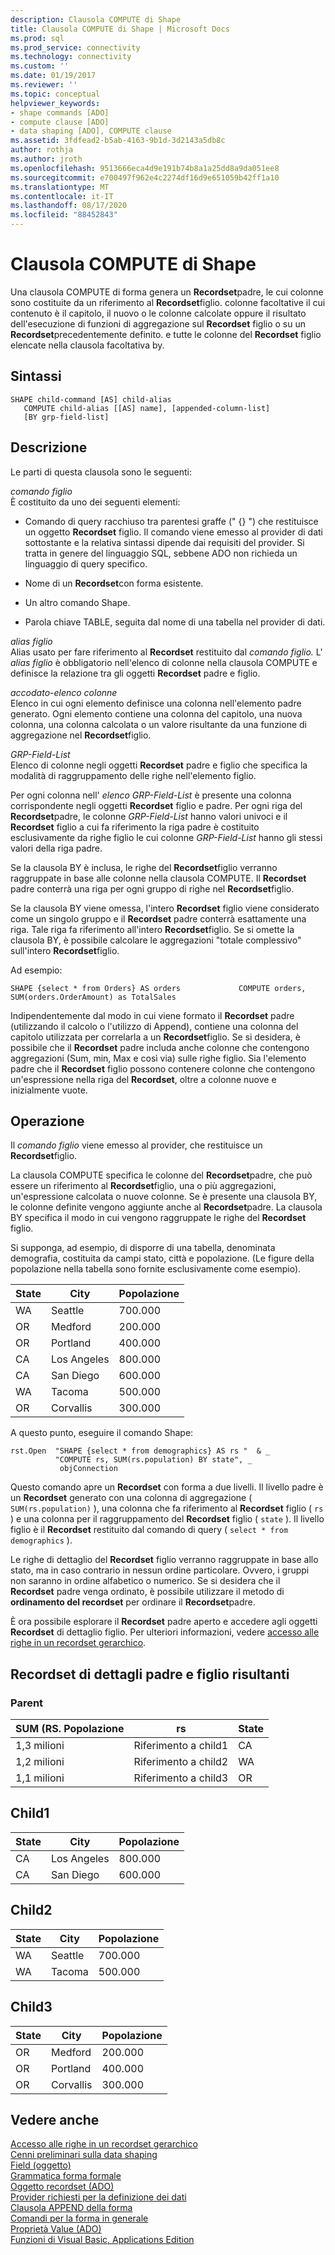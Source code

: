 ```yaml
---
description: Clausola COMPUTE di Shape
title: Clausola COMPUTE di Shape | Microsoft Docs
ms.prod: sql
ms.prod_service: connectivity
ms.technology: connectivity
ms.custom: ''
ms.date: 01/19/2017
ms.reviewer: ''
ms.topic: conceptual
helpviewer_keywords:
- shape commands [ADO]
- compute clause [ADO]
- data shaping [ADO], COMPUTE clause
ms.assetid: 3fdfead2-b5ab-4163-9b1d-3d2143a5db8c
author: rothja
ms.author: jroth
ms.openlocfilehash: 9513666eca4d9e191b74b8a1a25dd8a9da051ee8
ms.sourcegitcommit: e700497f962e4c2274df16d9e651059b42ff1a10
ms.translationtype: MT
ms.contentlocale: it-IT
ms.lasthandoff: 08/17/2020
ms.locfileid: "88452843"
---
```

# <a name="shape-compute-clause"></a>Clausola COMPUTE di Shape
Una clausola COMPUTE di forma genera un **Recordset**padre, le cui colonne sono costituite da un riferimento al **Recordset**figlio. colonne facoltative il cui contenuto è il capitolo, il nuovo o le colonne calcolate oppure il risultato dell'esecuzione di funzioni di aggregazione sul **Recordset** figlio o su un **Recordset**precedentemente definito. e tutte le colonne del **Recordset** figlio elencate nella clausola facoltativa by.  
  
## <a name="syntax"></a>Sintassi  
  
```  
SHAPE child-command [AS] child-alias  
   COMPUTE child-alias [[AS] name], [appended-column-list]  
   [BY grp-field-list]  
```  
  
## <a name="description"></a>Descrizione  
 Le parti di questa clausola sono le seguenti:  
  
 *comando figlio*  
 È costituito da uno dei seguenti elementi:  
  
-   Comando di query racchiuso tra parentesi graffe (" {} ") che restituisce un oggetto **Recordset** figlio. Il comando viene emesso al provider di dati sottostante e la relativa sintassi dipende dai requisiti del provider. Si tratta in genere del linguaggio SQL, sebbene ADO non richieda un linguaggio di query specifico.  
  
-   Nome di un **Recordset**con forma esistente.  
  
-   Un altro comando Shape.  
  
-   Parola chiave TABLE, seguita dal nome di una tabella nel provider di dati.  
  
 *alias figlio*  
 Alias usato per fare riferimento al **Recordset** restituito dal *comando figlio.* L' *alias figlio* è obbligatorio nell'elenco di colonne nella clausola COMPUTE e definisce la relazione tra gli oggetti **Recordset** padre e figlio.  
  
 *accodato-elenco colonne*  
 Elenco in cui ogni elemento definisce una colonna nell'elemento padre generato. Ogni elemento contiene una colonna del capitolo, una nuova colonna, una colonna calcolata o un valore risultante da una funzione di aggregazione nel **Recordset**figlio.  
  
 *GRP-Field-List*  
 Elenco di colonne negli oggetti **Recordset** padre e figlio che specifica la modalità di raggruppamento delle righe nell'elemento figlio.  
  
 Per ogni colonna nell' *elenco GRP-Field-List* è presente una colonna corrispondente negli oggetti **Recordset** figlio e padre. Per ogni riga del **Recordset**padre, le colonne *GRP-Field-List* hanno valori univoci e il **Recordset** figlio a cui fa riferimento la riga padre è costituito esclusivamente da righe figlio le cui colonne *GRP-Field-List* hanno gli stessi valori della riga padre.  
  
 Se la clausola BY è inclusa, le righe del **Recordset**figlio verranno raggruppate in base alle colonne nella clausola COMPUTE. Il **Recordset** padre conterrà una riga per ogni gruppo di righe nel **Recordset**figlio.  
  
 Se la clausola BY viene omessa, l'intero **Recordset** figlio viene considerato come un singolo gruppo e il **Recordset** padre conterrà esattamente una riga. Tale riga fa riferimento all'intero **Recordset**figlio. Se si omette la clausola BY, è possibile calcolare le aggregazioni "totale complessivo" sull'intero **Recordset**figlio.  
  
 Ad esempio:  
  
```  
SHAPE {select * from Orders} AS orders             COMPUTE orders, SUM(orders.OrderAmount) as TotalSales         
```  
  
 Indipendentemente dal modo in cui viene formato il **Recordset** padre (utilizzando il calcolo o l'utilizzo di Append), contiene una colonna del capitolo utilizzata per correlarla a un **Recordset**figlio. Se si desidera, è possibile che il **Recordset** padre includa anche colonne che contengono aggregazioni (Sum, min, Max e così via) sulle righe figlio. Sia l'elemento padre che il **Recordset** figlio possono contenere colonne che contengono un'espressione nella riga del **Recordset**, oltre a colonne nuove e inizialmente vuote.  
  
## <a name="operation"></a>Operazione  
 Il *comando figlio* viene emesso al provider, che restituisce un **Recordset**figlio.  
  
 La clausola COMPUTE specifica le colonne del **Recordset**padre, che può essere un riferimento al **Recordset**figlio, una o più aggregazioni, un'espressione calcolata o nuove colonne. Se è presente una clausola BY, le colonne definite vengono aggiunte anche al **Recordset**padre. La clausola BY specifica il modo in cui vengono raggruppate le righe del **Recordset** figlio.  
  
 Si supponga, ad esempio, di disporre di una tabella, denominata demografia, costituita da campi stato, città e popolazione. (Le figure della popolazione nella tabella sono fornite esclusivamente come esempio).  
  
|State|City|Popolazione|  
|-----------|----------|----------------|  
|WA|Seattle|700.000|  
|OR|Medford|200.000|  
|OR|Portland|400.000|  
|CA|Los Angeles|800.000|  
|CA|San Diego|600.000|  
|WA|Tacoma|500.000|  
|OR|Corvallis|300.000|  
  
 A questo punto, eseguire il comando Shape:  
  
```  
rst.Open  "SHAPE {select * from demographics} AS rs "  & _  
          "COMPUTE rs, SUM(rs.population) BY state", _  
           objConnection  
```  
  
 Questo comando apre un **Recordset** con forma a due livelli. Il livello padre è un **Recordset** generato con una colonna di aggregazione ( `SUM(rs.population)` ), una colonna che fa riferimento al **Recordset** figlio ( `rs` ) e una colonna per il raggruppamento del **Recordset** figlio ( `state` ). Il livello figlio è il **Recordset** restituito dal comando di query ( `select * from demographics` ).  
  
 Le righe di dettaglio del **Recordset** figlio verranno raggruppate in base allo stato, ma in caso contrario in nessun ordine particolare. Ovvero, i gruppi non saranno in ordine alfabetico o numerico. Se si desidera che il **Recordset** padre venga ordinato, è possibile utilizzare il metodo di **ordinamento del recordset** per ordinare il **Recordset**padre.  
  
 È ora possibile esplorare il **Recordset** padre aperto e accedere agli oggetti **Recordset** di dettaglio figlio. Per ulteriori informazioni, vedere [accesso alle righe in un recordset gerarchico](../../../ado/guide/data/accessing-rows-in-a-hierarchical-recordset.md).  
  
## <a name="resultant-parent-and-child-detail-recordsets"></a>Recordset di dettagli padre e figlio risultanti  
  
### <a name="parent"></a>Parent  
  
|SUM (RS. Popolazione|rs|State|  
|---------------------------|--------|-----------|  
|1,3 milioni|Riferimento a child1|CA|  
|1,2 milioni|Riferimento a child2|WA|  
|1,1 milioni|Riferimento a child3|OR|  
  
## <a name="child1"></a>Child1  
  
|State|City|Popolazione|  
|-----------|----------|----------------|  
|CA|Los Angeles|800.000|  
|CA|San Diego|600.000|  
  
## <a name="child2"></a>Child2  
  
|State|City|Popolazione|  
|-----------|----------|----------------|  
|WA|Seattle|700.000|  
|WA|Tacoma|500.000|  
  
## <a name="child3"></a>Child3  
  
|State|City|Popolazione|  
|-----------|----------|----------------|  
|OR|Medford|200.000|  
|OR|Portland|400.000|  
|OR|Corvallis|300.000|  
  
## <a name="see-also"></a>Vedere anche  
 [Accesso alle righe in un recordset gerarchico](../../../ado/guide/data/accessing-rows-in-a-hierarchical-recordset.md)   
 [Cenni preliminari sulla data shaping](../../../ado/guide/data/data-shaping-overview.md)   
 [Field (oggetto)](../../../ado/reference/ado-api/field-object.md)   
 [Grammatica forma formale](../../../ado/guide/data/formal-shape-grammar.md)   
 [Oggetto recordset (ADO)](../../../ado/reference/ado-api/recordset-object-ado.md)   
 [Provider richiesti per la definizione dei dati](../../../ado/guide/data/required-providers-for-data-shaping.md)   
 [Clausola APPEND della forma](../../../ado/guide/data/shape-append-clause.md)   
 [Comandi per la forma in generale](../../../ado/guide/data/shape-commands-in-general.md)   
 [Proprietà Value (ADO)](../../../ado/reference/ado-api/value-property-ado.md)   
 [Funzioni di Visual Basic, Applications Edition](../../../ado/guide/data/visual-basic-for-applications-functions.md)
